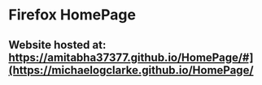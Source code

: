 # Firefox HomePage

## Website hosted at: https://amitabha37377.github.io/HomePage/#](https://michaelogclarke.github.io/HomePage/
